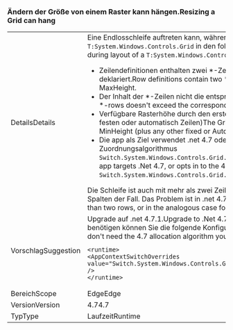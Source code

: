 ### <a name="resizing-a-grid-can-hang"></a><span data-ttu-id="b3beb-101">Ändern der Größe von einem Raster kann hängen.</span><span class="sxs-lookup"><span data-stu-id="b3beb-101">Resizing a Grid can hang</span></span>

|   |   |
|---|---|
|<span data-ttu-id="b3beb-102">Details</span><span class="sxs-lookup"><span data-stu-id="b3beb-102">Details</span></span>|<span data-ttu-id="b3beb-103">Eine Endlosschleife auftreten kann, während des Layouts von einem <code>T:System.Windows.Controls.Grid</code> in den folgenden Situationen:</span><span class="sxs-lookup"><span data-stu-id="b3beb-103">An infinite loop can occur during layout of a <code>T:System.Windows.Controls.Grid</code> under the following circumstances:</span></span><ul><li><span data-ttu-id="b3beb-104">Zeilendefinitionen enthalten zwei \*-Zeilen, die beide eine MinHeight und eine MaxHeight deklariert.</span><span class="sxs-lookup"><span data-stu-id="b3beb-104">Row definitions contain two \*-rows, both declaring a MinHeight and a MaxHeight.</span></span></li><li><span data-ttu-id="b3beb-105">Der Inhalt der \*-Zeilen nicht die entsprechenden MaxHeight überschreiten</span><span class="sxs-lookup"><span data-stu-id="b3beb-105">Content of the \*-rows doesn't exceed the corresponding MaxHeight</span></span></li><li><span data-ttu-id="b3beb-106">Verfügbare Rasterhöhe durch den ersten MinHeight überschritten (plus alle anderen festen oder automatisch Zeilen)</span><span class="sxs-lookup"><span data-stu-id="b3beb-106">The Grid's available height is exceeded by the first MinHeight (plus any other fixed or Auto rows)</span></span></li><li><span data-ttu-id="b3beb-107">Die app als Ziel verwendet .net 4.7 oder durch Festlegen von für die Teilnahme an der 4.7 Zuordnungsalgorithmus <code>Switch.System.Windows.Controls.Grid.StarDefinitionsCanExceedAvailableSpace=false</code></span><span class="sxs-lookup"><span data-stu-id="b3beb-107">The app targets .Net 4.7, or opts in to the 4.7 allocation algorithm by setting <code>Switch.System.Windows.Controls.Grid.StarDefinitionsCanExceedAvailableSpace=false</code></span></span></li></ul><span data-ttu-id="b3beb-108">Die Schleife ist auch mit mehr als zwei Zeilen oder in der analoge Groß-/Kleinschreibung für Spalten der Fall. Das Problem ist in .net 4.7.1 behoben.</span><span class="sxs-lookup"><span data-stu-id="b3beb-108">The loop would also happen with more than two rows, or in the analogous case for columns.The issue is fixed in .Net 4.7.1.</span></span>|
|<span data-ttu-id="b3beb-109">Vorschlag</span><span class="sxs-lookup"><span data-stu-id="b3beb-109">Suggestion</span></span>|<span data-ttu-id="b3beb-110">Upgrade auf .net 4.7.1.</span><span class="sxs-lookup"><span data-stu-id="b3beb-110">Upgrade to .Net 4.7.1.</span></span>  <span data-ttu-id="b3beb-111">Wenn Sie den 4.7 Zuordnungsalgorithmus benötigen können Sie die folgende Konfigurationseinstellung verwenden:</span><span class="sxs-lookup"><span data-stu-id="b3beb-111">Alternatively, if you don't need the 4.7 allocation algorithm you can use the following configuration setting:</span></span><pre><code class="language-xml">&lt;runtime&gt;&#13;&#10;&lt;AppContextSwitchOverrides value=&quot;Switch.System.Windows.Controls.Grid.StarDefinitionsCanExceedAvailableSpace=true&quot; /&gt;&#13;&#10;&lt;/runtime&gt;&#13;&#10;</code></pre>|
|<span data-ttu-id="b3beb-112">Bereich</span><span class="sxs-lookup"><span data-stu-id="b3beb-112">Scope</span></span>|<span data-ttu-id="b3beb-113">Edge</span><span class="sxs-lookup"><span data-stu-id="b3beb-113">Edge</span></span>|
|<span data-ttu-id="b3beb-114">Version</span><span class="sxs-lookup"><span data-stu-id="b3beb-114">Version</span></span>|<span data-ttu-id="b3beb-115">4.7</span><span class="sxs-lookup"><span data-stu-id="b3beb-115">4.7</span></span>|
|<span data-ttu-id="b3beb-116">Typ</span><span class="sxs-lookup"><span data-stu-id="b3beb-116">Type</span></span>|<span data-ttu-id="b3beb-117">Laufzeit</span><span class="sxs-lookup"><span data-stu-id="b3beb-117">Runtime</span></span>|

